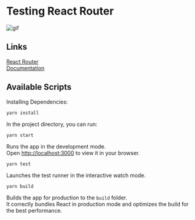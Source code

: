 # Testing React Router

![gif](./src/images/React-Router.gif)

## Links

[React Router](https://reactrouter.com/) <br/>
[Documentation](https://reactrouter.com/docs/en/v6)

## Available Scripts

Installing Dependencies:

~~~
yarn install
~~~

In the project directory, you can run:

~~~
yarn start
~~~

Runs the app in the development mode.\
Open [http://localhost:3000](http://localhost:3000) to view it in your browser.

~~~
yarn test
~~~

Launches the test runner in the interactive watch mode.

~~~
yarn build
~~~

Builds the app for production to the `build` folder.\
It correctly bundles React in production mode and optimizes the build for the best performance.




